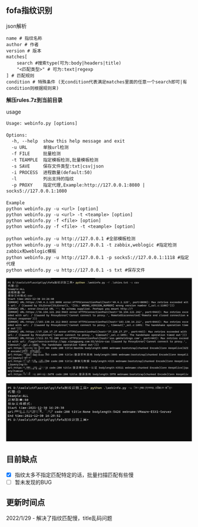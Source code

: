 ## fofa指纹识别 ##
json解析
```text
name # 指纹名称
author # 作者
version # 版本
matches[
    search #搜索type(可为:body|headers|title)
    "<匹配类型>" # 可为:text|regexp
] # 匹配规则
condition # 特殊条件 (无condition代表满足matches里面的任意一个search即可|有condition则根据规则来)
```

**解压rules.7z到当前目录**  

usage
```text
Usage: webinfo.py [options]

Options:
  -h, --help  show this help message and exit
  -u URL      单独url检测
  -f FILE     批量检测
  -t TEAMPLE  指定模板检测,批量模板检测
  -s SAVE     保存文件类型:txt|csv|json
  -i PROCESS  进程数量(default:50)
  -l          列出支持的指纹
  -p PROXY    指定代理,Example:http://127.0.0.1:8080 | socks5://127.0.0.1:1080

Example
python webinfo.py -u <url> [option]
python webinfo.py -u <url> -t <teample> [option]
python webinfo.py -f <file> [option]
python webinfo.py -f <file> -t <teample> [option]

python webinfo.py -u http://127.0.0.1 #全部模板检测
python webinfo.py -u http://127.0.0.1 -t zabbix,weblogic #指定检测zabbix和weblogic模板
python webinfo.py -u http://127.0.0.1 -p socks5://127.0.0.1:1118 #指定代理
python webinfo.py -u http://127.0.0.1 -s txt #保存文件
```
![](img/1.png)

![](img/2.png)

## 目前缺点 ##
- [x] 指纹太多不指定匹配特定的话，批量扫描匹配有些慢
- [ ] 暂未发现的BUG

## 更新时间点 ##
2022/1/29 - 解决了指纹匹配慢，title乱码问题
